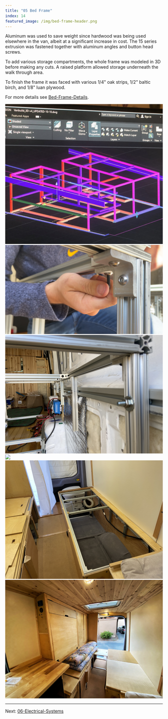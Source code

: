 ```yaml
---
title: "05 Bed Frame"
index: 14
featured_image: /img/bed-frame-header.png
---
```


Aluminum was used to save weight since hardwood was being used elsewhere in the van, albeit at a significant increase in cost. The 15 series extrusion was fastened together with aluminum angles and button head screws. 

To add various storage compartments, the whole frame was modeled in 3D before making any cuts. A raised platform allowed storage underneath the walk through area.

To finish the frame it was faced with various 1/4" oak strips, 1/2" baltic birch, and 1/8" luan plywood.

For more details see [Bed-Frame-Details](Bed-Frame-Details.md).

<div class='gallery' data-columns='3'>
	<img src="/img/design-autocad.jpg">
	<img src="/img/bed-frame-1.png">
	<img src="/img/bed-frame-2.jpg">
	<img src="/img/bed-frame-3.jpg">
	<img src="/img/toilet-header.jpg">
	<img src="/img/bed-frame-5.jpg">
</div>

---

Next:  [06-Electrical-Systems](06-Electrical-Systems.md)

